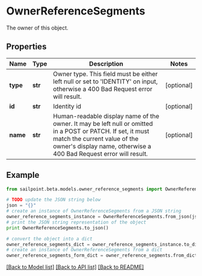 # OwnerReferenceSegments

The owner of this object.

## Properties
Name | Type | Description | Notes
------------ | ------------- | ------------- | -------------
**type** | **str** | Owner type. This field must be either left null or set to &#39;IDENTITY&#39; on input, otherwise a 400 Bad Request error will result. | [optional] 
**id** | **str** | Identity id | [optional] 
**name** | **str** | Human-readable display name of the owner. It may be left null or omitted in a POST or PATCH. If set, it must match the current value of the owner&#39;s display name, otherwise a 400 Bad Request error will result. | [optional] 

## Example

```python
from sailpoint.beta.models.owner_reference_segments import OwnerReferenceSegments

# TODO update the JSON string below
json = "{}"
# create an instance of OwnerReferenceSegments from a JSON string
owner_reference_segments_instance = OwnerReferenceSegments.from_json(json)
# print the JSON string representation of the object
print OwnerReferenceSegments.to_json()

# convert the object into a dict
owner_reference_segments_dict = owner_reference_segments_instance.to_dict()
# create an instance of OwnerReferenceSegments from a dict
owner_reference_segments_form_dict = owner_reference_segments.from_dict(owner_reference_segments_dict)
```
[[Back to Model list]](../README.md#documentation-for-models) [[Back to API list]](../README.md#documentation-for-api-endpoints) [[Back to README]](../README.md)


